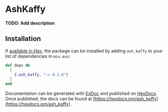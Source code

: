 # AshKaffy

**TODO: Add description**

## Installation

If [available in Hex](https://hex.pm/docs/publish), the package can be installed
by adding `ash_kaffy` to your list of dependencies in `mix.exs`:

```elixir
def deps do
  [
    {:ash_kaffy, "~> 0.1.0"}
  ]
end
```

Documentation can be generated with [ExDoc](https://github.com/elixir-lang/ex_doc)
and published on [HexDocs](https://hexdocs.pm). Once published, the docs can
be found at [https://hexdocs.pm/ash_kaffy](https://hexdocs.pm/ash_kaffy).

